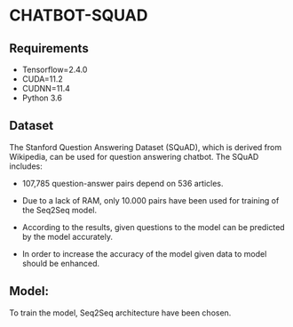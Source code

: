 # CHATBOT-SQUAD

## Requirements
- Tensorflow=2.4.0
- CUDA=11.2
- CUDNN=11.4
- Python 3.6

## Dataset
The Stanford Question Answering Dataset (SQuAD), which is derived from Wikipedia, can be used for question answering chatbot. The SQuAD includes:
- 107,785 question-answer pairs depend on 536 articles. 

- Due to a lack of RAM, only 10.000 pairs have been used for training of the Seq2Seq model.
- According to the results, given questions to the model can be predicted by the model accurately.
- In order to increase the accuracy of the model given data to model should be enhanced. 

## Model:
To train the model, Seq2Seq architecture have been chosen.

